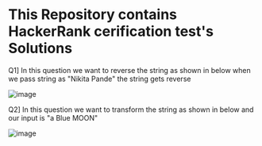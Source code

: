 # This Repository contains HackerRank cerification test's Solutions
Q1] In this question we want to reverse the string as shown in below when we pass string as "Nikita Pande" the string gets reverse

![image](https://user-images.githubusercontent.com/106645403/175856512-4840f964-271b-4c91-8d1b-9a8ab4e9adc3.png)

Q2] In this question we want to transform the string as shown in below and our input is "a Blue MOON"

![image](https://user-images.githubusercontent.com/106645403/175856631-ee3f781e-e288-4b75-8305-9464b1140be9.png)
